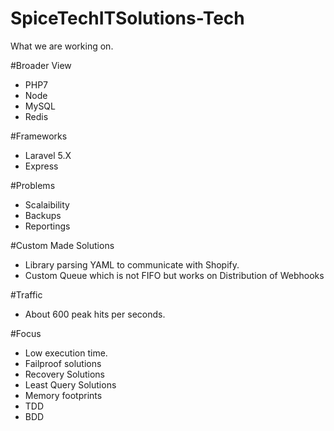 # SpiceTechITSolutions-Tech
What we are working on.

#Broader View

- PHP7
- Node
- MySQL
- Redis

#Frameworks

- Laravel 5.X
- Express

#Problems

- Scalaibility
- Backups
- Reportings

#Custom Made Solutions

- Library parsing YAML to communicate with Shopify.
- Custom Queue which is not FIFO but works on Distribution of Webhooks

#Traffic

- About 600 peak hits per seconds.

#Focus

- Low execution time.
- Failproof solutions
- Recovery Solutions
- Least Query Solutions
- Memory footprints
- TDD
- BDD
